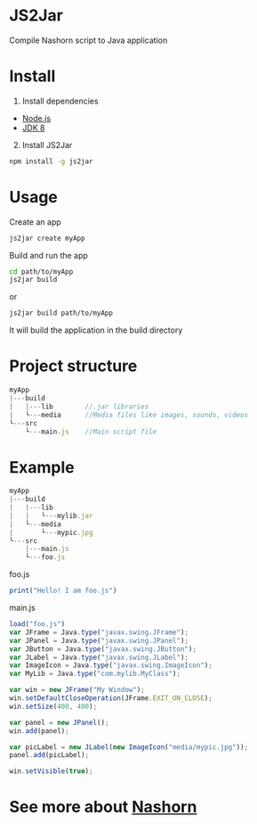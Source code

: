 # JS2Jar
Compile Nashorn script to Java application

# Install
1. Install dependencies
  - [Node.js](https://nodejs.org/en/download/)
  - [JDK 8](http://www.oracle.com/technetwork/pt/java/javase/downloads/jdk8-downloads-2133151.html)
2. Install JS2Jar
```sh
npm install -g js2jar
```

# Usage
Create an app
```sh
js2jar create myApp
```
Build and run the app
```sh
cd path/to/myApp
js2jar build
```
or
```sh
js2jar build path/to/myApp
```
It will build the application in the build directory

# Project structure
```javascript
myApp
|---build
|   |---lib        //.jar libraries
|   └---media      //Media files like images, sounds, videos
└---src
    └---main.js    //Main script file
```

# Example
```javascript
myApp
|---build
|   |---lib
|   |   └---mylib.jar
|   └---media
|       └---mypic.jpg
└---src
    |---main.js
    └---foo.js
```
foo.js
```javascript
print("Hello! I am foo.js")
```
main.js
```javascript
load("foo.js")
var JFrame = Java.type("javax.swing.JFrame");
var JPanel = Java.type("javax.swing.JPanel");
var JButton = Java.type("javax.swing.JButton");
var JLabel = Java.type("javax.swing.JLabel");
var ImageIcon = Java.type("javax.swing.ImageIcon");
var MyLib = Java.type("com.mylib.MyClass");

var win = new JFrame("My Window");
win.setDefaultCloseOperation(JFrame.EXIT_ON_CLOSE);
win.setSize(400, 400);

var panel = new JPanel();
win.add(panel);

var picLabel = new JLabel(new ImageIcon("media/mypic.jpg"));
panel.add(picLabel);

win.setVisible(true);
```

# See more about [Nashorn](http://winterbe.com/posts/2014/04/05/java8-nashorn-tutorial/)
